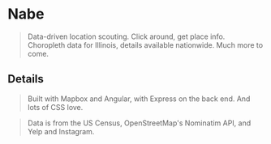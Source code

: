 # Nabe

> Data-driven location scouting.  Click around, get place info.
> Choropleth data for Illinois, details available nationwide.
> Much more to come.

## Details

> Built with Mapbox and Angular, with Express on the back end.
> And lots of CSS love.

> Data is from the US Census, OpenStreetMap's Nominatim API, and Yelp and Instagram.